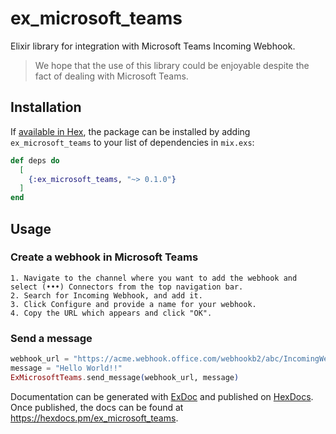 # ex_microsoft_teams

Elixir library for integration with Microsoft Teams Incoming Webhook.

> We hope that the use of this library could be enjoyable despite the fact of dealing with Microsoft Teams.
  
## Installation

If [available in Hex](https://hex.pm/docs/publish), the package can be installed
by adding `ex_microsoft_teams` to your list of dependencies in `mix.exs`:

```elixir
def deps do
  [
    {:ex_microsoft_teams, "~> 0.1.0"}
  ]
end
```

## Usage

### Create a webhook in Microsoft Teams

    1. Navigate to the channel where you want to add the webhook and select (•••) Connectors from the top navigation bar.
    2. Search for Incoming Webhook, and add it.
    3. Click Configure and provide a name for your webhook.
    4. Copy the URL which appears and click "OK".

### Send a message

```elixir
webhook_url = "https://acme.webhook.office.com/webhookb2/abc/IncomingWebhook/123/456" 
message = "Hello World!!"
ExMicrosoftTeams.send_message(webhook_url, message)
```

Documentation can be generated with [ExDoc](https://github.com/elixir-lang/ex_doc)
and published on [HexDocs](https://hexdocs.pm). Once published, the docs can
be found at <https://hexdocs.pm/ex_microsoft_teams>.

